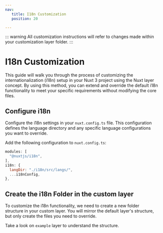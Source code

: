 ```yaml
---
nav:
   title: I18n Customization
   position: 20

---
```

::: warning
All customization instructions will refer to changes made within your customization layer folder.
:::

# I18n Customization

This guide will walk you through the process of customizing the internationalization (i18n) setup in your Nuxt 3 project using the Nuxt layer concept. By using this method, you can extend and override the default i18n functionality to meet your specific requirements without modifying the core files.

## Configure i18n

Configure the i18n settings in your `nuxt.config.ts` file. This configuration defines the language directory and any specific language configurations you want to override.

Add the following configuration to `nuxt.config.ts`:

```js
modules: [
  "@nuxtjs/i18n",
],
i18n: {
  langDir: "./i18n/src/langs/",
  ...i18nConfig,
},
```

## Create the i18n Folder in the custom layer

To customize the i18n functionality, we need to create a new folder structure in your custom layer. You will mirror the default layer's structure, but only create the files you need to override.

Take a look on `example` layer to understand the structure.
